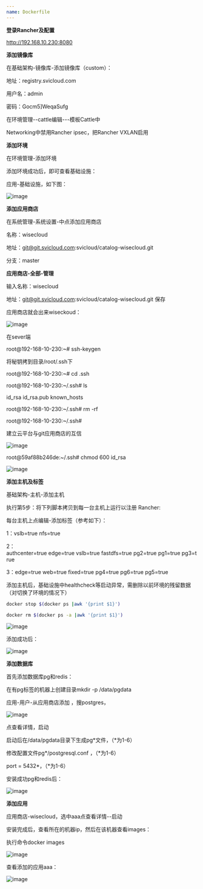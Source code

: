 ```yaml
---
name: Dockerfile
---
```

**登录Rancher及配置**

http://192.168.10.230:8080


**添加镜像库**

在基础架构-镜像库-添加镜像库（custom）：

地址：registry.svicloud.com

用户名：admin

密码：Gocm5]WeqaSufg


在环境管理--cattle编辑---模板Cattle中

Networking中禁用Rancher ipsec，把Rancher VXLAN启用

**添加环境**

在环境管理-添加环境

添加环境成功后，即可查看基础设施：

应用-基础设施，如下图：

![image](https://note.youdao.com/yws/api/personal/file/CB5A48AF2C5747EE82AB186735DBDD48?method=download&shareKey=d7f717379056b5e3e0932a2810a144c6)

**添加应用商店**

在系统管理-系统设置-中点添加应用商店

名称：wisecloud

地址：git@git.svicloud.com:svicloud/catalog-wisecloud.git 

分支：master



**应用商店-全部-管理**

输入名称：wisecloud

地址：git@git.svicloud.com:svicloud/catalog-wisecloud.git  保存

应用商店就会出来wiseckoud：

![image](https://note.youdao.com/yws/api/personal/file/0127C2072B854988A5508E0B14DB625F?method=download&shareKey=b0a89c43b60073d3df2aae805a7a29fb)


在sever端

root@192-168-10-230:~# ssh-keygen 

将秘钥拷到目录/root/.ssh下

root@192-168-10-230:~# cd .ssh

root@192-168-10-230:~/.ssh# ls

id_rsa  id_rsa.pub  known_hosts

root@192-168-10-230:~/.ssh# rm -rf 

root@192-168-10-230:~/.ssh# 

建立云平台与git应用商店的互信

![image](https://note.youdao.com/yws/api/personal/file/431BFCB09E7D4769886E3A5650069969?method=download&shareKey=e0e32bd3f83d71b51d7376488c416520)

root@59af88b246de:~/.ssh# chmod 600 id_rsa 

![image](https://note.youdao.com/yws/api/personal/file/2057107302574D70A8B981DCE11E1CA7?method=download&shareKey=a0fbd48e3b9c10c7d09ebf672b448a01)

**添加主机及标签**

基础架构-主机-添加主机

执行第5步：将下列脚本拷贝到每一台主机上运行以注册 Rancher:

每台主机上点编辑-添加标签（参考如下）：

1：vslb=true nfs=true

2：authcenter=true edge=true vslb=true fastdfs=true pg2=true pg1=true pg3=true

3：edge=true web=true fixed=true pg4=true pg6=true pg5=true

添加主机后，基础设施中healthcheck等启动异常，需删除以前环境的残留数据（对切换了环境的情况下）

```bash
docker stop $(docker ps |awk '{print $1}')

docker rm $(docker ps -a |awk '{print $1}')
```

![image](https://note.youdao.com/yws/api/personal/file/FE64D72163F0437381B90B5DC95E4C8B?method=download&shareKey=0c4537f237049b562a8b3751a290cb1c)

添加成功后：

![image](https://note.youdao.com/yws/api/personal/file/F29EC923B75742D7AA14B2FF62B75FFD?method=download&shareKey=75f56cc0cafd7c67cd98b533f6037b60)


**添加数据库**

首先添加数据库pg和redis：

在有pg标签的机器上创建目录mkdir -p /data/pgdata

应用-用户-从应用商店添加 ，搜postgres，

![image](https://note.youdao.com/yws/api/personal/file/181A0C72FB9C4F298D8404F603D431A0?method=download&shareKey=af218aaf6875472582625657f18ace2d)


点查看详情，启动

启动后在/data/pgdata目录下生成pg*文件，（*为1-6）

修改配置文件pg*/postgresql.conf ，（*为1-6）

port = 5432*，（*为1-6）

安装成功pg和redis后：

![image](https://note.youdao.com/yws/api/personal/file/DBE316AF1B40485DAEB1677C1F5E00E8?method=download&shareKey=54f23454ff7f756b9bbcd5d18fd2dab8)

**添加应用**

应用商店-wisecloud，选中aaa点查看详情--启动

安装完成后，查看所在的机器ip，然后在该机器查看images：

执行命令docker images

![image](https://note.youdao.com/yws/api/personal/file/55A46F8B29A743AA8865D8FBFB140C8A?method=download&shareKey=046950b0bce70cdd60c40036f7e020da)

查看添加的应用aaa：

![image](https://note.youdao.com/yws/api/personal/file/0BC5C3B58C1D4A93891CF8A425BF7872?method=download&shareKey=0509b6fbf6668b3b73932ef64e846d19)


